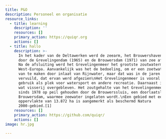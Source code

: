 ```yaml
---
title: P&O
description: Personeel en organisatie
resource_links:
  - title: learning
    description: ''
    resources: []
    primary_action: https://quiqr.org
    actions: []
  - title: hallo
    description: >-
      In het kader van de Deltawerken werd de zeearm, het Brouwershavense gat,
      door de Grevelingendam (1965) en de Brouwersdam (1971) van zee afgesloten.
      Na de afsluiting werd het Grevelingenmeer het grootste zoutwatermeer van
      West-Europa. Aanvankelijk was het de bedoeling, om er een zoetwatermeer
      van te maken door inlaat van Rijnwater, maar dat was in de jaren 70 zo
      vervuild, dat ervan werd afgezien\nHet Grevelingenmeer is vooral in
      gebruik als plek voor watersport en andere recreatie. Daarnaast is er nog
      wat visserij overgebleven. Het zoutgehalte van het Grevelingenmeer wordt
      sinds 1978 op peil gehouden door de Brouwerssluis, een doorlaatsluis in de
      Brouwersdam, waarmee zeewater ingelaten wordt.\nEen gebied met een
      oppervlakte van 13.872 ha is aangemerkt als beschermd Natura
      2000-gebied.[1]
    resources: []
    primary_action: https://github.com/quiqr/
    actions: []
image: hr.jpg

---
```




















